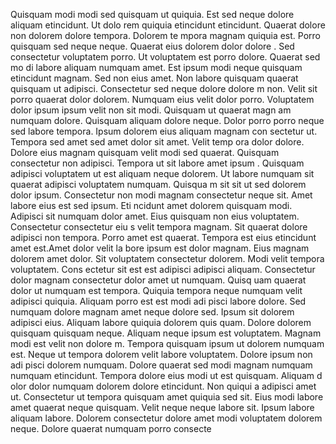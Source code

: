 Quisquam modi modi sed quisquam ut quiquia. Est sed neque dolore aliquam etincidunt. Ut dolo
rem quiquia etincidunt etincidunt. Quaerat dolore non dolorem dolore tempora. Dolorem te
mpora magnam quiquia est. Porro quisquam sed neque neque. Quaerat eius dolorem dolor dolore
. Sed consectetur voluptatem porro.  Ut voluptatem est porro dolore. Quaerat sed mo
di labore aliquam numquam amet. Est ipsum modi neque quisquam etincidunt magnam. Sed non eius amet. Non
 labore quisquam quaerat quisquam ut adipisci. Consectetur sed neque dolore dolore
m non. Velit sit porro quaerat dolor dolorem. Numquam eius velit dolor porro.  Voluptatem dolor ipsum ipsum velit non sit modi. Quisquam ut quaerat magn
am numquam dolore. Quisquam aliquam dolore neque. Dolor porro porro neque sed labore tempora. Ipsum dolorem eius aliquam magnam con
sectetur ut. Tempora sed amet sed amet dolor sit amet.  Velit temp
ora dolor dolore. Dolore eius magnam quisquam velit modi sed quaerat. Quisquam consectetur non adipisci. Tempora ut sit labore amet ipsum
. Quisquam adipisci voluptatem ut est aliquam neque dolorem. Ut labore numquam sit quaerat adipisci voluptatem numquam. Quisqua
m sit sit ut sed dolorem dolor ipsum. Consectetur non modi magnam consectetur neque sit. Amet labore eius est sed ipsum. Eti
ncidunt amet dolorem quisquam modi.  Adipisci sit numquam dolor amet. Eius quisquam non eius voluptatem. Consectetur consectetur eiu
s velit tempora magnam. Sit quaerat dolore adipisci non tempora. Porro amet est quaerat. Tempora est eius etincidunt amet est.Amet dolor velit la
bore ipsum est dolor magnam. Eius magnam dolorem amet dolor. Sit voluptatem consectetur dolorem. Modi velit tempora voluptatem. Cons
ectetur sit est est adipisci adipisci aliquam. Consectetur dolor magnam consectetur dolor amet ut numquam. Quisq
uam quaerat dolor ut numquam est tempora. Quiquia tempora neque numquam velit adipisci quiquia. Aliquam porro est est modi adi
pisci labore dolore.  Sed numquam dolore magnam amet neque dolore sed. Ipsum sit dolorem adipisci eius. Aliquam labore quiquia dolorem quis
quam. Dolore dolorem quisquam quisquam neque. Aliquam neque ipsum est voluptatem. Magnam modi est velit non dolore
m. Tempora quisquam ipsum ut dolorem numquam est. Neque ut tempora dolorem velit labore voluptatem.  Dolore ipsum non adi
pisci dolorem numquam. Dolore quaerat sed modi magnam numquam numquam etincidunt. Tempora dolore eius modi ut est quisquam. Aliquam d
olor dolor numquam dolorem dolore etincidunt. Non quiqui
a adipisci amet ut.  Consectetur ut tempora quisquam amet quiquia sed sit. Eius modi labore amet quaerat neque quisquam. Velit neque
 neque labore sit. Ipsum labore aliquam labore. Dolorem consectetur dolore amet modi voluptatem dolorem neque. Dolore quaerat numquam porro consecte

